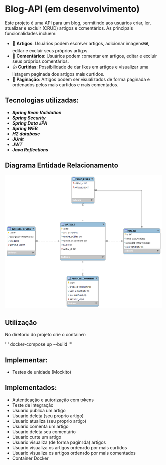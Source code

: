 # Blog-API (em desenvolvimento)
Este projeto é uma API para um blog, permitindo aos usuários criar, ler, atualizar e excluir (CRUD) artigos e comentários. As principais funcionalidades incluem:

* 📝 __Artigos__: Usuários podem escrever artigos, adicionar imagens🖼️, editar e excluir seus próprios artigos.
* 💬 __Comentários__: Usuários podem comentar em artigos, editar e excluir seus próprios comentários.
* 👍 __Curtidas__: Possibilidade de dar likes em artigos e visualizar uma listagem paginada dos artigos mais curtidos.
* 📄 __Paginação__: Artigos podem ser visualizados de forma paginada e ordenados pelos mais curtidos e mais comentados.

## Tecnologias utilizadas:

* **_Spring Bean Validation_**
* ***Spring Security***
* ***Spring Data JPA***
* ***Spring WEB***
* ***H2 database***
* ***JUnit***
* ***JWT***
* ***Java Reflections***

## Diagrama Entidade Relacionamento
<img src="https://github.com/MasterKingRR/Blog-API/blob/main/diagrama.png" alt="Texto Alternativo">

## Utilização
No diretorio do projeto crie o container:

'''
docker-compose up --build
'''


## Implementar:
* 	Testes de unidade (Mockito)
## Implementados:
*	Autenticação e autorização com tokens
*	Teste de integração
*	Usuario publica um artigo
*	Usuario deleta (seu proprio artigo)
*	Usuario atualiza (seu proprio artigo)
*	Usuario comenta um artigo
*	Usuario deleta seu comentário
*	Usuario curte um artigo
*	Usuario visualiza (de forma paginada) artigos
*	Usuario visualiza os artigos ordenado por mais curtidos
*	Usuario visualiza os artigos ordenado por mais comentados
*	Container Docker

